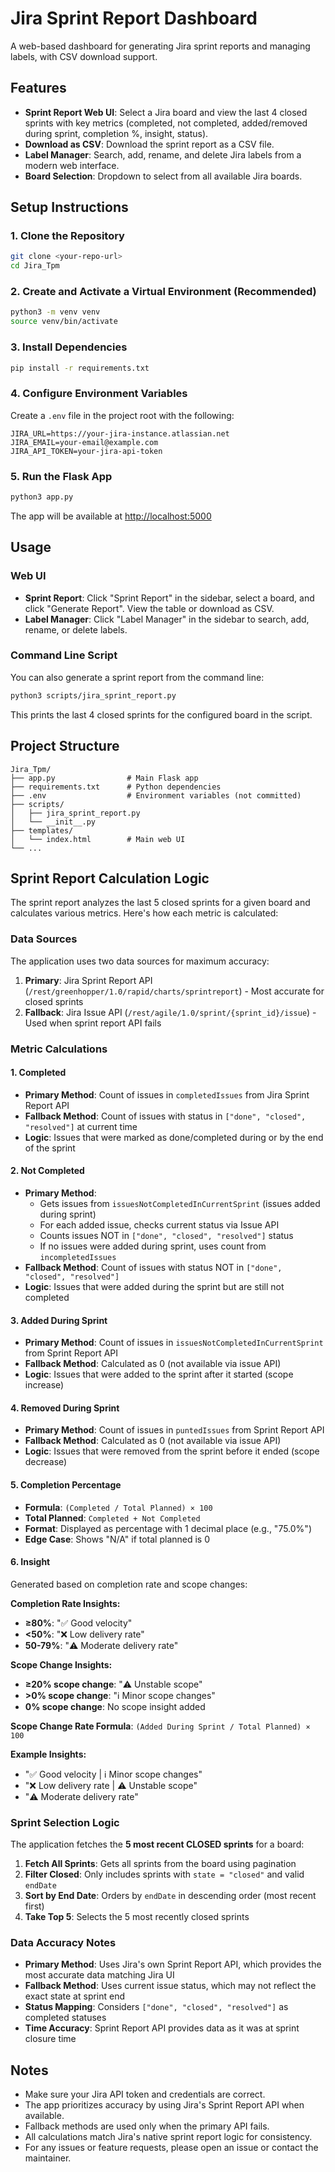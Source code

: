 # Jira Sprint Report Dashboard

A web-based dashboard for generating Jira sprint reports and managing labels, with CSV download support.

## Features
- **Sprint Report Web UI**: Select a Jira board and view the last 4 closed sprints with key metrics (completed, not completed, added/removed during sprint, completion %, insight, status).
- **Download as CSV**: Download the sprint report as a CSV file.
- **Label Manager**: Search, add, rename, and delete Jira labels from a modern web interface.
- **Board Selection**: Dropdown to select from all available Jira boards.

## Setup Instructions

### 1. Clone the Repository
```sh
git clone <your-repo-url>
cd Jira_Tpm
```

### 2. Create and Activate a Virtual Environment (Recommended)
```sh
python3 -m venv venv
source venv/bin/activate
```

### 3. Install Dependencies
```sh
pip install -r requirements.txt
```

### 4. Configure Environment Variables
Create a `.env` file in the project root with the following:
```
JIRA_URL=https://your-jira-instance.atlassian.net
JIRA_EMAIL=your-email@example.com
JIRA_API_TOKEN=your-jira-api-token
```

### 5. Run the Flask App
```sh
python3 app.py
```
The app will be available at [http://localhost:5000](http://localhost:5000)

## Usage

### Web UI
- **Sprint Report**: Click "Sprint Report" in the sidebar, select a board, and click "Generate Report". View the table or download as CSV.
- **Label Manager**: Click "Label Manager" in the sidebar to search, add, rename, or delete labels.

### Command Line Script
You can also generate a sprint report from the command line:
```sh
python3 scripts/jira_sprint_report.py
```
This prints the last 4 closed sprints for the configured board in the script.

## Project Structure
```
Jira_Tpm/
├── app.py                # Main Flask app
├── requirements.txt      # Python dependencies
├── .env                  # Environment variables (not committed)
├── scripts/
│   ├── jira_sprint_report.py
│   └── __init__.py
├── templates/
│   └── index.html        # Main web UI
└── ...
```

## Sprint Report Calculation Logic

The sprint report analyzes the last 5 closed sprints for a given board and calculates various metrics. Here's how each metric is calculated:

### Data Sources
The application uses two data sources for maximum accuracy:
1. **Primary**: Jira Sprint Report API (`/rest/greenhopper/1.0/rapid/charts/sprintreport`) - Most accurate for closed sprints
2. **Fallback**: Jira Issue API (`/rest/agile/1.0/sprint/{sprint_id}/issue`) - Used when sprint report API fails

### Metric Calculations

#### 1. **Completed**
- **Primary Method**: Count of issues in `completedIssues` from Jira Sprint Report API
- **Fallback Method**: Count of issues with status in `["done", "closed", "resolved"]` at current time
- **Logic**: Issues that were marked as done/completed during or by the end of the sprint

#### 2. **Not Completed**
- **Primary Method**: 
  - Gets issues from `issuesNotCompletedInCurrentSprint` (issues added during sprint)
  - For each added issue, checks current status via Issue API
  - Counts issues NOT in `["done", "closed", "resolved"]` status
  - If no issues were added during sprint, uses count from `incompletedIssues`
- **Fallback Method**: Count of issues with status NOT in `["done", "closed", "resolved"]`
- **Logic**: Issues that were added during the sprint but are still not completed

#### 3. **Added During Sprint**
- **Primary Method**: Count of issues in `issuesNotCompletedInCurrentSprint` from Sprint Report API
- **Fallback Method**: Calculated as 0 (not available via issue API)
- **Logic**: Issues that were added to the sprint after it started (scope increase)

#### 4. **Removed During Sprint**
- **Primary Method**: Count of issues in `puntedIssues` from Sprint Report API
- **Fallback Method**: Calculated as 0 (not available via issue API)
- **Logic**: Issues that were removed from the sprint before it ended (scope decrease)

#### 5. **Completion Percentage**
- **Formula**: `(Completed / Total Planned) × 100`
- **Total Planned**: `Completed + Not Completed`
- **Format**: Displayed as percentage with 1 decimal place (e.g., "75.0%")
- **Edge Case**: Shows "N/A" if total planned is 0

#### 6. **Insight**
Generated based on completion rate and scope changes:

**Completion Rate Insights:**
- **≥80%**: "✅ Good velocity"
- **<50%**: "❌ Low delivery rate"  
- **50-79%**: "⚠️ Moderate delivery rate"

**Scope Change Insights:**
- **≥20% scope change**: "⚠️ Unstable scope"
- **>0% scope change**: "ℹ️ Minor scope changes"
- **0% scope change**: No scope insight added

**Scope Change Rate Formula**: `(Added During Sprint / Total Planned) × 100`

**Example Insights:**
- "✅ Good velocity | ℹ️ Minor scope changes"
- "❌ Low delivery rate | ⚠️ Unstable scope"
- "⚠️ Moderate delivery rate"

### Sprint Selection Logic

The application fetches the **5 most recent CLOSED sprints** for a board:

1. **Fetch All Sprints**: Gets all sprints from the board using pagination
2. **Filter Closed**: Only includes sprints with `state = "closed"` and valid `endDate`
3. **Sort by End Date**: Orders by `endDate` in descending order (most recent first)
4. **Take Top 5**: Selects the 5 most recently closed sprints

### Data Accuracy Notes

- **Primary Method**: Uses Jira's own Sprint Report API, which provides the most accurate data matching Jira UI
- **Fallback Method**: Uses current issue status, which may not reflect the exact state at sprint end
- **Status Mapping**: Considers `["done", "closed", "resolved"]` as completed statuses
- **Time Accuracy**: Sprint Report API provides data as it was at sprint closure time

## Notes
- Make sure your Jira API token and credentials are correct.
- The app prioritizes accuracy by using Jira's Sprint Report API when available.
- Fallback methods are used only when the primary API fails.
- All calculations match Jira's native sprint report logic for consistency.
- For any issues or feature requests, please open an issue or contact the maintainer. 